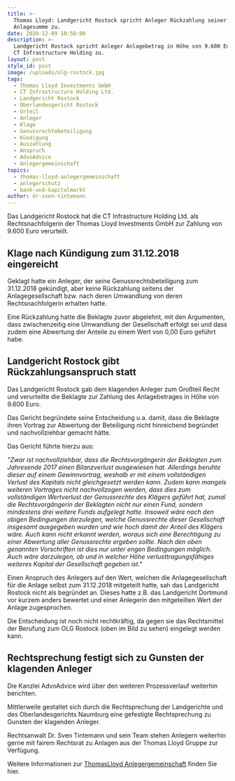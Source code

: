 ```yaml
---
title: >-
  Thomas Lloyd: Landgericht Rostock spricht Anleger Rückzahlung seiner
  Anlagesumme zu.
date: 2020-12-09 10:58:00
description: >-
  Landgericht Rostock spricht Anleger Anlagebetrag in Höhe von 9.600 Euro gegen
  CT Infrastructure Holding zu.
layout: post
style_id: post
image: /uploads/olg-rostock.jpg
tags:
  - Thomas Lloyd Investments GmbH
  - CT Infrastructure Holding Ltd.
  - Landgericht Rostock
  - Oberlandesgericht Rostock
  - Urteil
  - Anleger
  - Klage
  - Genussrechtebeteiligung
  - Kündigung
  - Auszahlung
  - Anspruch
  - AdvoAdvice
  - Anlegergemeinschaft
topics:
  - thomas-lloyd-anlegergemeinschaft
  - anlegerschutz
  - bank-und-kapitalmarkt
author: dr-sven-tintemann
---
```

Das Landgericht Rostock hat die CT Infrastructure Holding Ltd. als Rechtsnachfolgerin der Thomas Lloyd Investments GmbH zur Zahlung von 9.600 Euro verurteilt.&nbsp;

## Klage nach Kündigung zum 31.12.2018 eingereicht

Geklagt hatte ein Anleger, der seine Genussrechtsbeteiligung zum 31.12.2018 gekündigt, aber keine Rückzahlung seitens der Anlagegesellschaft bzw. nach deren Umwandlung von deren Rechtsnachfolgerin erhalten hatte.&nbsp;

Eine Rückzahlung hatte die Beklagte zuvor abgelehnt, mit den Argumenten, dass zwischenzeitig eine Umwandlung der Gesellschaft erfolgt sei und dass zudem eine Abwertung der Anteile zu einem Wert von 0,00 Euro geführt habe.&nbsp;

## Landgericht Rostock gibt Rückzahlungsanspruch statt

Das Landgericht Rostock gab dem klagenden Anleger zum Großteil Recht und verurteilte die Beklagte zur Zahlung des Anlagebetrages in Höhe von 9.600 Euro.

Das Gericht begründete seine Entscheidung u.a. damit, dass die Beklagte ihren Vortrag zur Abwertung der Beteiligung nicht hinreichend begründet und nachvollziehbar gemacht hätte.&nbsp;

Das Gericht führte hierzu aus:&nbsp;

*"Zwar ist nachvollziehbar, dass die Rechtsvorgängerin der Beklagten zum Jahresende 2017 einen Bilanzverlust ausgewiesen hat. Allerdings beruhte dieser auf einem Gewinnvortrag, weshalb er mit einem vollständigen Verlust des Kapitals nicht gleichgesetzt werden kann. Zudem kann mangels weiteren Vortrages nicht nachvollzogen werden, dass dies zum vollständigen Wertverlust der Genussrechte des Klägers geführt hat, zumal die Rechtsvorgängerin der Beklagten nicht nur einen Fund, sondern mindestens drei weitere Funds aufgelegt hatte. Insoweit wäre nach den obigen Bedingungen darzulegen, welche Genussrechte dieser Gesellschaft insgesamt ausgegeben wurden und wie hoch damit der Anteil des Klägers wäre. Auch kann nicht erkannt werden, woraus sich eine Berechtigung zu einer Abwertung aller Genussrechte ergeben sollte. Nach den oben genannten Vorschriften ist dies nur unter engen Bedingungen möglich. Auch wäre darzulegen, ob und in welcher Höhe verlusttragungsfähiges weiteres Kapital der Gesellschaft gegeben ist."*

Einen Anspruch des Anlegers auf den Wert, welchen die Anlagegesellschaft für die Anlage selbst zum 31.12.2018 mitgeteilt hatte, sah das Landgericht Rostock nicht als begründet an. Dieses hatte z.B. das Landgericht Dortmund vor kurzem anders bewertet und einer Anlegerin den mitgeteilten Wert der Anlage zugesprochen.&nbsp;

Die Entscheidung ist noch nicht rechtkräftig, da gegen sie das Rechtsmittel der Berufung zum OLG Rostock (oben im Bild zu sehen) eingelegt werden kann.&nbsp;

## Rechtsprechung festigt sich zu Gunsten der klagenden Anleger

Die Kanzlei AdvoAdvice wird über den weiteren Prozessverlauf weiterhin berichten.&nbsp;

Mittlerweile gestaltet sich durch die Rechtsprechung der Landgerichte und des Oberlandesgerichts Naumburg eine gefestigte Rechtsprechung zu Gunsten der klagenden Anleger.&nbsp;

Rechtsanwalt Dr. Sven Tintemann und sein Team stehen Anlegern weiterhin gerne mit fairem Rechtsrat zu Anlagen aus der Thomas Lloyd Gruppe zur Verfügung.&nbsp;

Weitere Informationen zur [ThomasLloyd Anlegergemeinschaft](/themen/thomas-lloyd-anlegergemeinschaft/) finden Sie hier.&nbsp;
